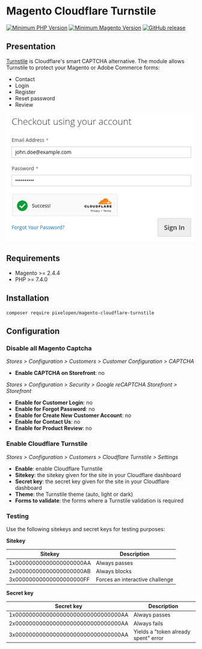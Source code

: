 # Magento Cloudflare Turnstile

[![Minimum PHP Version](https://img.shields.io/badge/php-%3E%3D%207.4-green)](https://php.net/)
[![Minimum Magento Version](https://img.shields.io/badge/magento-%3E%3D%202.4.4-green)](https://business.adobe.com/products/magento/magento-commerce.html)
[![GitHub release](https://img.shields.io/github/v/release/Pixel-Open/magento-cloudflare-turnstile)](https://github.com/Pixel-Open/magento-cloudflare-turnstile/releases)

## Presentation

[Turnstile](https://developers.cloudflare.com/turnstile/) is Cloudflare's smart CAPTCHA alternative. The module allows Turnstile to protect your Magento or Adobe Commerce forms:

- Contact
- Login
- Register
- Reset password
- Review

![Cloudflare Turnstile](screenshot.png)

## Requirements

- Magento >= 2.4.4
- PHP >= 7.4.0

## Installation

```
composer require pixelopen/magento-cloudflare-turnstile
```

## Configuration

### Disable all Magento Captcha

*Stores > Configuration > Customers > Customer Configuration > CAPTCHA*

- **Enable CAPTCHA on Storefront**: no

*Stores > Configuration > Security > Google reCAPTCHA Storefront > Storefront*

- **Enable for Customer Login**: no
- **Enable for Forgot Password**: no
- **Enable for Create New Customer Account**: no
- **Enable for Contact Us**: no
- **Enable for Product Review**: no

### Enable Cloudflare Turnstile

*Stores > Configuration > Customers > Cloudflare Turnstile > Settings*

- **Enable**: enable Cloudflare Turnstile
- **Sitekey**: the sitekey given for the site in your Cloudflare dashboard
- **Secret key**: the secret key given for the site in your Cloudflare dashboard
- **Theme**: the Turnstile theme (auto, light or dark)
- **Forms to validate**: the forms where a Turnstile validation is required

### Testing

Use the following sitekeys and secret keys for testing purposes:

**Sitekey**

| Sitekey                  | Description                     |
|--------------------------|---------------------------------|
| 1x00000000000000000000AA | Always passes                   |
| 2x00000000000000000000AB | Always blocks                   |
| 3x00000000000000000000FF | Forces an interactive challenge |

**Secret key**

| Secret key                          | Description                          |
|-------------------------------------|--------------------------------------|
| 1x0000000000000000000000000000000AA | Always passes                        |
| 2x0000000000000000000000000000000AA | Always fails                         |
| 3x0000000000000000000000000000000AA | Yields a "token already spent" error |
